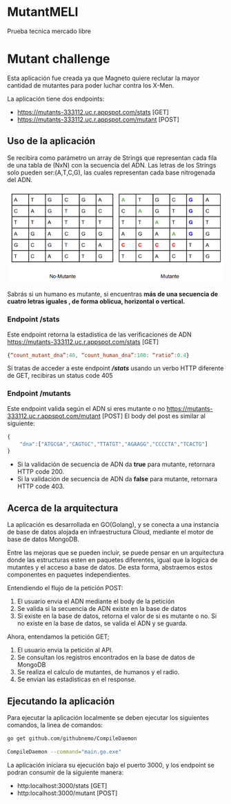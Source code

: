 # MutantMELI
Prueba tecnica mercado libre

# Mutant challenge

Esta aplicación fue creada ya que Magneto quiere reclutar la mayor cantidad de mutantes para poder luchar contra los X-Men.

La aplicación tiene dos endpoints:

- https://mutants-333112.uc.r.appspot.com/stats [GET]
- https://mutants-333112.uc.r.appspot.com/mutant [POST]

## Uso de la aplicación
Se recibira como parámetro un array de Strings que representan cada fila de una tabla de (NxN) con la secuencia del ADN. Las letras de los Strings solo pueden ser:(A,T,C,G), las cuales representan cada base nitrogenada del ADN.

![Table Image](https://github.com/viniciusfeitosa/matrix_mutante/blob/master/images/table.png)

Sabrás si un humano es mutante, si encuentras **más de una secuencia de cuatro letras
iguales , de forma oblicua, horizontal o vertical.**


### Endpoint /stats

Este endpoint retorna la estadistica de las verificaciones de ADN
https://mutants-333112.uc.r.appspot.com/stats  [GET]
```javascript
{“count_mutant_dna”:40, “count_human_dna”:100: “ratio”:0.4}
```
Si tratas de acceder a este endpoint ***/stats*** usando un verbo HTTP diferente de GET, recibiras un status code 405

### Endpoint /mutants

Este endpoint valida según el ADN si eres mutante o no
https://mutants-333112.uc.r.appspot.com/mutant [POST]
El body del post es similar al siguiente:
```javascript
{ 
	"dna":["ATGCGA","CAGTGC","TTATGT","AGAAGG","CCCCTA","TCACTG"] 
}
```

 - Si la validación de secuencia de ADN da **true** para mutante, retornara HTTP code 200. 
 - Si la validación de secuencia de ADN da **false** para mutante, retornara HTTP code 403. 

## Acerca de la arquitectura

La aplicación es desarrollada en GO(Golang), y se conecta a una instancia de base de datos alojada en infraestructura Cloud, mediante el motor de base de datos MongoDB.

Entre las mejoras que se pueden incluir, se puede pensar en un arquitectura donde las estructuras esten en paquetes diferentes, igual que la logica de mutantes y el acceso a base de datos. De esta forma, abstraemos estos componentes en paquetes independientes.

Entendiendo el flujo de la petición POST:

 1. El usuario envia el ADN mediante el body de la petición
 2. Se valida si la secuencia de ADN existe en la base de datos
 3. Si existe en la base de datos, retorna el valor de si es mutante o no. Si no existe en la base de datos, se valida el ADN y se guarda.

Ahora, entendamos la petición GET;
1. El usuario envia la petición al API.
2. Se consultan los registros encontrados en la base de datos de MongoDB
3. Se realiza el calculo de mutantes, de humanos y el radio.
4. Se envian las estadisticas en el response.

## Ejecutando la aplicación

Para ejecutar la aplicación localmente se deben ejecutar los siguientes comandos, la linea de comandos:
```bash
go get github.com/githubnemo/CompileDaemon
``` 

```bash
CompileDaemon --command="main.go.exe"
``` 
La aplicación iniciara su ejecución bajo el puerto 3000, y los endpoint se podran consumir de la siguiente manera:
- http:localhost:3000/stats [GET]
- http:localhost:3000/mutant [POST]
